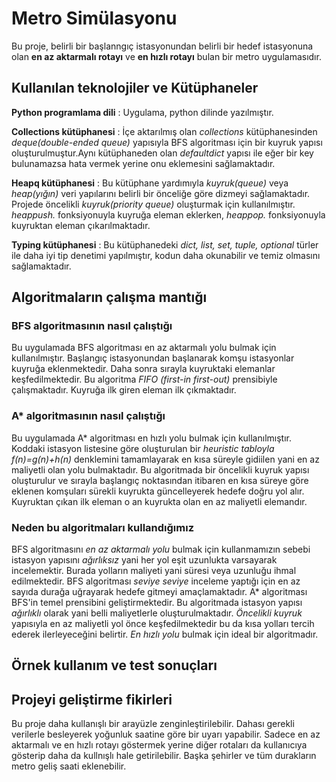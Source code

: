 # Metro Simülasyonu
Bu proje, belirli bir başlanngıç istasyonundan belirli bir hedef istasyonuna olan **en az aktarmalı rotayı** ve **en hızlı rotayı** bulan bir metro uygulamasıdır.
## Kullanılan teknolojiler ve Kütüphaneler
**Python programlama dili** : Uygulama, python dilinde yazılmıştır.

**Collections kütüphanesi** : İçe aktarılmış olan *collections* kütüphanesinden *deque(double-ended queue)* yapısıyla BFS algoritması için bir kuyruk yapısı oluşturulmuştur.Aynı kütüphaneden olan *defaultdict* yapısı ile eğer bir key bulunamazsa hata vermek yerine onu eklemesini sağlamaktadır. 

**Heapq kütüphanesi** : Bu kütüphane yardımıyla *kuyruk(queue)* veya *heap(yığın)* veri yapılarını belirli bir önceliğe göre dizmeyi sağlamaktadır. Projede öncelikli *kuyruk(priority queue)* oluşturmak için kullanılmıştır. *heappush.* fonksiyonuyla kuyruğa eleman eklerken, *heappop.* fonksiyonuyla kuyruktan eleman çıkarılmaktadır.

**Typing kütüphanesi** : Bu kütüphanedeki *dict, list, set, tuple, optional* türler ile daha iyi tip denetimi yapılmıştır, kodun daha okunabilir ve temiz olmasını sağlamaktadır.

## Algoritmaların çalışma mantığı

### BFS algoritmasının nasıl çalıştığı 
Bu uygulamada BFS algoritması en az aktarmalı yolu bulmak için kullanılmıştır. Başlangıç istasyonundan başlanarak komşu istasyonlar kuyruğa eklenmektedir. Daha sonra sırayla kuyruktaki elemanlar keşfedilmektedir. Bu algoritma *FIFO (first-in first-out)* prensibiyle çalışmaktadır. Kuyruğa ilk giren eleman ilk çıkmaktadır.
### A* algoritmasının nasıl çalıştığı 
Bu uygulamada A* algoritması en hızlı yolu bulmak için kullanılmıştır. Koddaki istasyon listesine göre oluşturulan bir *heuristic tabloyla* *f(n)=g(n)+h(n)* denklemini tamamlayarak en kısa süreyle gidiilen yani en az maliyetli olan yolu bulmaktadır. Bu algoritmada bir öncelikli kuyruk yapısı oluşturulur ve sırayla başlangıç noktasından itibaren en kısa süreye göre eklenen komşuları sürekli kuyrukta güncelleyerek hedefe doğru yol alır. Kuyruktan çıkan ilk eleman o an kuyrukta olan en az maliyetli elemandır.
### Neden bu algoritmaları kullandığımız
BFS algoritmasını *en az aktarmalı yolu* bulmak için kullanmamızın sebebi istasyon yapısını *ağırlıksız* yani her yol eşit uzunlukta varsayarak incelemektir. Burada yolların maliyeti yani süresi veya uzunluğu ihmal edilmektedir. BFS algoritması *seviye seviye* inceleme yaptığı için en az sayıda durağa uğrayarak hedefe gitmeyi amaçlamaktadır.
A* algoritması BFS'in temel prensibini geliştirmektedir. Bu algoritmada istasyon yapısı *ağırlıklı* olarak yani belli maliyetlerle oluşturulmaktadır. *Öncelikli kuyruk* yapısıyla en az maliyetli yol önce keşfedilmektedir bu da kısa yolları tercih ederek ilerleyeceğini belirtir. *En hızlı yolu* bulmak için ideal bir algoritmadır.
## Örnek kullanım ve test sonuçları


## Projeyi geliştirme fikirleri
Bu proje daha kullanışlı bir arayüzle zenginleştirilebilir. Dahası gerekli verilerle besleyerek yoğunluk saatine göre bir uyarı yapabilir. Sadece en az aktarmalı ve en hızlı rotayı göstermek yerine diğer rotaları da kullanıcıya gösterip daha da kullnışlı hale getirilebilir. Başka şehirler ve tüm durakların metro geliş saati eklenebilir.

